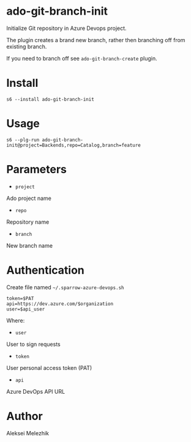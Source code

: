 # ado-git-branch-init

Initialize Git repository in Azure Devops project.

The plugin creates a brand new branch, rather then branching off from existing branch.

If you need to branch off see `ado-git-branch-create` plugin.


# Install

    s6 --install ado-git-branch-init

# Usage

    s6 --plg-run ado-git-branch-init@project=Backends,repo=Catalog,branch=feature

# Parameters

* `project`

Ado project name

* `repo`

Repository name

* `branch`

New branch name

# Authentication

Create file named `~/.sparrow-azure-devops.sh`

```
token=$PAT
api=https://dev.azure.com/$organization
user=$api_user
```

Where:

* `user`

User to sign requests

* `token`

User personal access token (PAT)

* `api`

Azure DevOps API URL


# Author

Aleksei Melezhik


